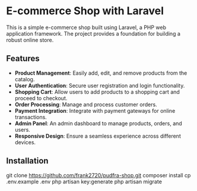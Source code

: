 # E-commerce Shop with Laravel

This is a simple e-commerce shop built using Laravel, a PHP web application framework. The project provides a foundation for building a robust online store.

## Features

- **Product Management**: Easily add, edit, and remove products from the catalog.
- **User Authentication**: Secure user registration and login functionality.
- **Shopping Cart**: Allow users to add products to a shopping cart and proceed to checkout.
- **Order Processing**: Manage and process customer orders.
- **Payment Integration**: Integrate with payment gateways for online transactions.
- **Admin Panel**: An admin dashboard to manage products, orders, and users.
- **Responsive Design**: Ensure a seamless experience across different devices.

## Installation
git clone https://github.com/frank2720/pudfra-shop.git
composer install
cp .env.example .env
php artisan key:generate
php artisan migrate

